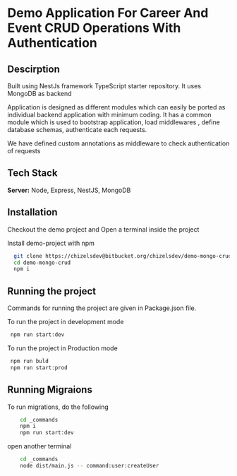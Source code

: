 
# Demo Application For Career And Event CRUD Operations With Authentication




## Descirption

Built using NestJs framework TypeScript starter repository. It uses MongoDB as backend

Application is designed as different modules which can easily be ported as individual backend application with minimum coding.
It has a common module which is used to bootstrap application, load middlewares , define database schemas, authenticate each requests.

We have defined custom annotations as middleware to check authentication of requests


## Tech Stack

**Server:** Node, Express, NestJS, MongoDB


## Installation
Checkout the demo project and Open a terminal inside the project 

Install demo-project with npm

```bash
  git clone https://chizelsdev@bitbucket.org/chizelsdev/demo-mongo-crud.git
  cd demo-mongo-crud
  npm i
```

## Running the project

Commands for running the project are given in Package.json file. 

To run the project in development mode
    
```bash
 npm run start:dev
```
To run the project in Production mode

```bash
 npm run buld
 npm run start:prod
```



## Running Migraions

To run migrations, do the following

```bash
    cd _commands
    npm i
    npm run start:dev
```

open another terminal

```bash
    cd _commands
    node dist/main.js -- command:user:createUser
```


